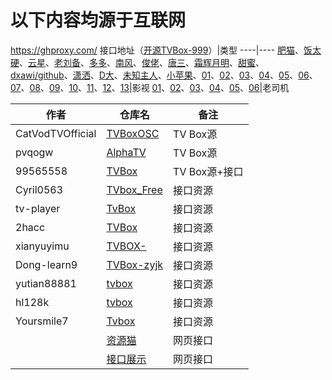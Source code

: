 # 以下内容均源于互联网
https://ghproxy.com/
接口地址（[开源TVBox-999](https://wws.lanzouq.com/b03j4ulyh)）|类型
----|----
[肥猫](http://肥猫.love)、[饭太硬](http://饭太硬.ga/x/o.json)、[云星](https://maoyingshi.cc/tvbox/云星日记/1.m3u8)、[老刘备](https://raw.liucn.cc/box/m.json)、[多多](https://yydsys.top/duo/v.json)、[南风](https://agit.ai/Yoursmile7/TVBox/raw/branch/master/XC.json)、[俊佬](http://home.jundie.top:81/top98.json)、[唐三](https://hutool.ml/tang)、[霜辉月明](https://raw.iqiq.io/lm317379829/PyramidStore/pyramid/py.json)、[甜蜜](https://raw.iqiq.io/kebedd69/TVbox-interface/main/甜蜜.json)、[dxawi/github️](https://dxawi.github.io/0/0.json)、[潇洒](https://download.kstore.space/download/2863/01.txt)、[D大](https://download.kstore.space/download/2883/m3u8/dsj/guochan/mp1/1.m3u8)、[未知主人](https://agit.ai/n/b/raw/branch/a/b/c.json)、[小苹果](https://agit.ai/nbwzlyd/xiaopingguo/raw/branch/master/xiaopingguo/xiaopingguo.json)、[01](http://9xi4o.tk/0725.json)、[02](http://byyds.top/w.txt)、[03](http://home.jundie.top:81/top98.json)、[04](http://pandown.pro/tvbox/tvbox.json)、[05](http://www.dmtv.ml/mao/single.json)、[06](https://agit.ai/xiaohewanwan/jar/raw/branch/main/Avatar.json)、[07](https://download.kstore.space/download/2863/01.txt)、[08](https://dxawi.github.io/0/0.json)、[09](https://freed.yuanhsing.cf/TVBox/meowcf.json)、[10](https://raw.iqiq.io/liu673cn/box/main/m.json)、[11](https://try.gitea.io/xcxc8/mytv/raw/branch/main/TV.json)、[12](https://ghproxy.com/https://raw.githubusercontent.com/Cyril0563/lanjing_live/main/TVbox_Free/biu.txt)、[13](https://ghproxy.com/https://raw.githubusercontent.com/Cyril0563/lanjing_live/main/TVbox_Free/tv.txt)|影视
[01](http://shuyuan.miaogongzi.net/shuyuan/1667621493.txt)、[02](http://shuyuan.miaogongzi.net/shuyuan/1666225624.txt)、[03](https://ghproxy.com/https://raw.githubusercontent.com/tv-player/tvbox-line/main/tv/q73m.json)、[04](https://ghproxy.com/https://raw.githubusercontent.com/chinawiz/tvbox/main/adult-1.json)、[05](https://ghproxy.com/https://raw.githubusercontent.com/chinawiz/tvbox/main/adult-2.json)、[06](https://ghproxy.com/https://raw.githubusercontent.com/cnnbgo/tvbox/main/x.json)|老司机

作者|仓库名|备注
----|----|----
CatVodTVOfficial|[TVBoxOSC](https://github.com/CatVodTVOfficial/TVBoxOSC)|TV Box源
pvqogw|[AlphaTV](https://github.com/pvqogw/AlphaTV)|TV Box源
99565558|[TVBox](https://gitee.com/cherry0532/tvbox)|TV Box源+接口
Cyril0563|[TVbox_Free](https://github.com/Cyril0563/lanjing_live)|接口资源
tv-player|[TvBox](https://github.com/tv-player/TvBox)|接口资源
2hacc|[TVBox](https://github.com/2hacc/TVBox)|接口资源
xianyuyimu|[TVBOX-](https://github.com/xianyuyimu/TVBOX-)|接口资源
Dong-learn9|[TVBox-zyjk](https://github.com/Dong-learn9/TVBox-zyjk)|接口资源
yutian88881|[tvbox](https://github.com/yutian88881/tvbox)|接口资源
hl128k|[tvbox](https://github.com/hl128k/tvbox)|接口资源
Yoursmile7|[Tvbox](https://agit.ai/Yoursmile7/TVBox)|接口资源
||[资源猫](https://www.zizhuge.cn/1734.html)|网页接口
||[接口展示](https://leevi0321.gitee.io/api/)|网页接口
